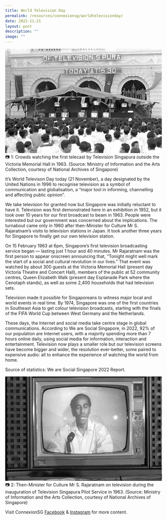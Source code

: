 ```yaml
---
title: World Television Day
permalink: /resources/connexionsg/worldtelevisionday/
date: 2022-11-21
layout: post
description: ""
image: ""
---
```

![](/images/connexionsg/2022/tv%20day%201.jpg)
📷 1:  Crowds watching the first telecast by Television Singapura outside the Victoria Memorial Hall in 1963. (Source: Ministry of Information and the Arts Collection, courtesy of National Archives of Singapore)

It’s World Televison Day today (21 November), a day designated by the United Nations in 1996 to recognise television as a symbol of communication and globalisation, a “major tool in informing, channelling and affecting public opinion”. 

We take television for granted now but Singapore was initially reluctant to have it. Television was first demonstrated here in an exhibition in 1952, but it took over 10 years for our first broadcast to beam in 1963. People were interested but our government was concerned about the implications. The turnabout came only in 1960 after then-Minister for Culture Mr S. Rajaratnam’s visits to television stations in Japan. It took another three years for Singapore to finally get our own television station.

On 15 February 1963 at 6pm, Singapore’s first television broadcasting service began — lasting just 1 hour and 40 minutes. Mr Rajaratnam was the first person to appear onscreen announcing that, “Tonight might well mark the start of a social and cultural revolution in our lives.” That event was watched by about 300 guests at the Victoria Memorial Hall (present day Victoria Theatre and Concert Hall), members of the public at 52 community centres, Queen Elizabeth Walk (present day Esplanade Park where the Cenotaph stands), as well as some 2,400 households that had television sets.

Television made it possible for Singaporeans to witness major local and world events in real time. By 1974, Singapore was one of the first countries in Southeast Asia to get colour television broadcasts, starting with the finals of the FIFA World Cup between West Germany and the Netherlands.

These days, the Internet and social media take centre stage in global communications. According to We are Social Singapore, in 2022, 92% of our population are Internet users, with a majority spending more than 7 hours online daily, using social media for information, interaction and entertainment. Television now plays a smaller role but our television screens have become bigger and wider, the resolution ever-better, some paired to expensive audio: all to enhance the experience of watching the world from home. 

Source of statistics: We are Social Singapore 2022 Report.

![](/images/connexionsg/2022/tv%20day%202.jpg)
📷 2: Then-Minister for Culture Mr S. Rajaratnam on television during the inauguration of Television Singapura Pilot Service in 1963. (Source: Ministry of Information and the Arts Collection, courtesy of National Archives of Singapore)

Visit ConnexionSG [Facebook](https://www.facebook.com/ConnexionSG) & [Instagram](https://www.instagram.com/connexionsg/) for more content.